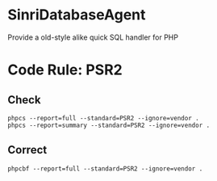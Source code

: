 # SinriDatabaseAgent
Provide a old-style alike quick SQL handler for PHP


# Code Rule: PSR2 

## Check

	phpcs --report=full --standard=PSR2 --ignore=vendor . 
	phpcs --report=summary --standard=PSR2 --ignore=vendor . 

## Correct

	phpcbf --report=full --standard=PSR2 --ignore=vendor . 